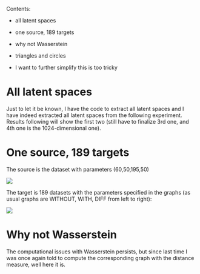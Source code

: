 Contents:

- all latent spaces

- one source, 189 targets

- why not Wasserstein

- triangles and circles

- I want to further simplify this is too tricky


# All latent spaces

Just to let it be known, I have the code to extract all latent spaces and I have indeed extracted all latent spaces from the following experiment. Results following will show the first two (still have to finalize 3rd one, and 4th one is the 1024-dimensional one).

# One source, 189 targets

The source is the dataset with parameters (60,50,195,50)


<img src="https://github.com/MarcoFurlan99/45_misc_results/blob/master/images/samples.png?raw=true">


The target is 189 datasets with the parameters specified in the graphs (as usual graphs are WITHOUT, WITH, DIFF from left to right):

<img src="https://github.com/MarcoFurlan99/45_misc_results/blob/master/images/three_musketeers.png?raw=true">

# Why not Wasserstein

The computational issues with Wasserstein persists, but since last time I was once again told to compute the corresponding graph with the distance measure, well here it is.

